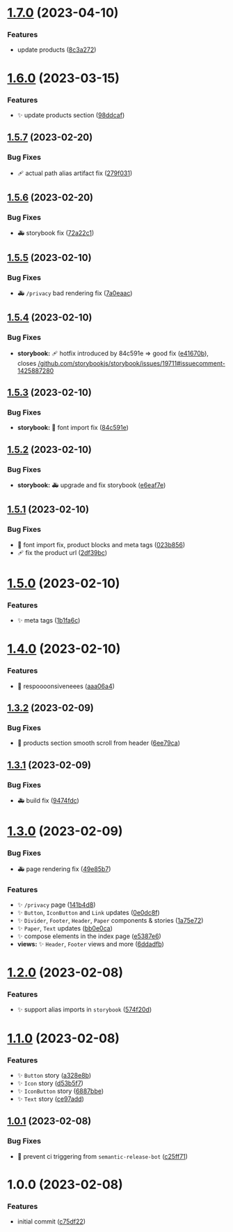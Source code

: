 # [1.7.0](https://github.com/spilnotaxyz/website/compare/v1.6.0...v1.7.0) (2023-04-10)


### Features

* update products ([8c3a272](https://github.com/spilnotaxyz/website/commit/8c3a27296637556849f6408cfad8ac6e8b7de425))

# [1.6.0](https://github.com/spilnotaxyz/website/compare/v1.5.7...v1.6.0) (2023-03-15)


### Features

* ✨ update products section ([98ddcaf](https://github.com/spilnotaxyz/website/commit/98ddcaf583162d66fb17a68091eead8aae153c91))

## [1.5.7](https://github.com/spilnotaxyz/website/compare/v1.5.6...v1.5.7) (2023-02-20)


### Bug Fixes

* 🩹 actual path alias artifact fix ([279f031](https://github.com/spilnotaxyz/website/commit/279f031bba298cb845ef5ebf756f4f062c477634))

## [1.5.6](https://github.com/spilnotaxyz/website/compare/v1.5.5...v1.5.6) (2023-02-20)


### Bug Fixes

* 🚑️ storybook fix ([72a22c1](https://github.com/spilnotaxyz/website/commit/72a22c145fb7ddad4e8c750f45c0a1facf087b47))

## [1.5.5](https://github.com/spilnotaxyz/website/compare/v1.5.4...v1.5.5) (2023-02-10)


### Bug Fixes

* 🚑️ `/privacy` bad rendering fix ([7a0eaac](https://github.com/spilnotaxyz/website/commit/7a0eaaca449cf4da9243ebf04538614b900bcd1f))

## [1.5.4](https://github.com/spilnotaxyz/website/compare/v1.5.3...v1.5.4) (2023-02-10)


### Bug Fixes

* **storybook:** 🩹 hotfix introduced by 84c591e => good fix ([e41670b](https://github.com/spilnotaxyz/website/commit/e41670b3efc1a0839c0acd454985f6468a1e9167)), closes [/github.com/storybookjs/storybook/issues/19711#issuecomment-1425887280](https://github.com//github.com/storybookjs/storybook/issues/19711/issues/issuecomment-1425887280)

## [1.5.3](https://github.com/spilnotaxyz/website/compare/v1.5.2...v1.5.3) (2023-02-10)


### Bug Fixes

* **storybook:** 🐛 font import fix ([84c591e](https://github.com/spilnotaxyz/website/commit/84c591e2a698891e9ec18dd87e5a0611ea34ec69))

## [1.5.2](https://github.com/spilnotaxyz/website/compare/v1.5.1...v1.5.2) (2023-02-10)


### Bug Fixes

* **storybook:** 🚑️ upgrade and fix storybook ([e6eaf7e](https://github.com/spilnotaxyz/website/commit/e6eaf7e1491454dbcd9002495336de0c5751f21c))

## [1.5.1](https://github.com/spilnotaxyz/website/compare/v1.5.0...v1.5.1) (2023-02-10)


### Bug Fixes

* 🐛 font import fix, product blocks and meta tags ([023b856](https://github.com/spilnotaxyz/website/commit/023b8565947a790e49ba1e3d59b4c9d846f6b15e))
* 🩹 fix the product url ([2df39bc](https://github.com/spilnotaxyz/website/commit/2df39bc3571d1b34eea0df77a1742de0a68faccf))

# [1.5.0](https://github.com/spilnotaxyz/website/compare/v1.4.0...v1.5.0) (2023-02-10)


### Features

* ✨ meta tags ([1b1fa6c](https://github.com/spilnotaxyz/website/commit/1b1fa6cd3672740169ff2476d6f07c77523ddb1f))

# [1.4.0](https://github.com/spilnotaxyz/website/compare/v1.3.2...v1.4.0) (2023-02-10)


### Features

* 📱 respoooonsiveneees ([aaa06a4](https://github.com/spilnotaxyz/website/commit/aaa06a4f379227820db194d91c2ae1864eb9304f))

## [1.3.2](https://github.com/spilnotaxyz/website/compare/v1.3.1...v1.3.2) (2023-02-09)


### Bug Fixes

* 🐛 products section smooth scroll from header ([6ee79ca](https://github.com/spilnotaxyz/website/commit/6ee79ca3e4528cad0597a372f44d18a98904772f))

## [1.3.1](https://github.com/spilnotaxyz/website/compare/v1.3.0...v1.3.1) (2023-02-09)


### Bug Fixes

* 🚑️ build fix ([9474fdc](https://github.com/spilnotaxyz/website/commit/9474fdc2bcc511e7b76766339d7b9a66024b3dbe))

# [1.3.0](https://github.com/spilnotaxyz/website/compare/v1.2.0...v1.3.0) (2023-02-09)


### Bug Fixes

* 🚑️ page rendering fix ([49e85b7](https://github.com/spilnotaxyz/website/commit/49e85b7168cc39dccf209a5251b87f93d536cebf))


### Features

* ✨ `/privacy` page ([141b4d8](https://github.com/spilnotaxyz/website/commit/141b4d8fc9085e4d625112f023781de3defa8f7a))
* ✨ `Button`, `IconButton` and `Link` updates ([0e0dc8f](https://github.com/spilnotaxyz/website/commit/0e0dc8f57decc1f88c6c0f236c03477177cc0883))
* ✨ `Divider`, `Footer`, `Header`, `Paper` components & stories ([1a75e72](https://github.com/spilnotaxyz/website/commit/1a75e72acdb7801b76c78234a8cc6e0b5ec8bc25))
* ✨ `Paper`, `Text` updates ([bb0e0ca](https://github.com/spilnotaxyz/website/commit/bb0e0ca8cc9f2409350272e56cdaebb7af7b7ce0))
* ✨ compose elements in the index page ([e5387e6](https://github.com/spilnotaxyz/website/commit/e5387e6c5e74a89369f7b5c2e9c9fa50b29245d1))
* **views:** ✨ `Header`, `Footer` views and more ([6ddadfb](https://github.com/spilnotaxyz/website/commit/6ddadfb60a97d224aab9a16fa8417e19c7aec797))

# [1.2.0](https://github.com/spilnotaxyz/website/compare/v1.1.0...v1.2.0) (2023-02-08)


### Features

* ✨ support alias imports in `storybook` ([574f20d](https://github.com/spilnotaxyz/website/commit/574f20d628c6d3676cefc7acad7d111a7e1e7648))

# [1.1.0](https://github.com/spilnotaxyz/website/compare/v1.0.1...v1.1.0) (2023-02-08)


### Features

* ✨ `Button` story ([a328e8b](https://github.com/spilnotaxyz/website/commit/a328e8b04bb269d2d40d52f9a8662c0baa492ca9))
* ✨ `Icon` story ([d53b5f7](https://github.com/spilnotaxyz/website/commit/d53b5f7b0978b33ee71e2f67fa63cca56ccc839d))
* ✨ `IconButton` story ([6887bbe](https://github.com/spilnotaxyz/website/commit/6887bbed557f15655a0ae38bb3d6e3faf48728b6))
* ✨ `Text` story ([ce97add](https://github.com/spilnotaxyz/website/commit/ce97add234164687cd25f7e6cf7a7be97361090a))

## [1.0.1](https://github.com/spilnotaxyz/website/compare/v1.0.0...v1.0.1) (2023-02-08)


### Bug Fixes

* 💚 prevent ci triggering from `semantic-release-bot` ([c25ff71](https://github.com/spilnotaxyz/website/commit/c25ff717cd53e93a1cb24c5913ac19a496c4703f))

# 1.0.0 (2023-02-08)


### Features

* initial commit ([c75df22](https://github.com/spilnotaxyz/website/commit/c75df221e23a2f67db59a02372e6e087e4850808))
